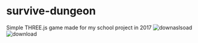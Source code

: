 # survive-dungeon
Simple THREE.js game made for my school project in 2017
![downaslsoad](https://user-images.githubusercontent.com/24640083/152624711-0aa30dda-fd60-461b-8790-ba95f4e013bf.png)
![download](https://user-images.githubusercontent.com/24640083/152624713-d8b34eb0-40e9-41ca-ab16-fa929027aecd.png)
